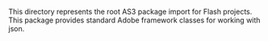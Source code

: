 This directory represents the root AS3 package import for Flash projects.
This package provides standard Adobe framework classes for working with json.
